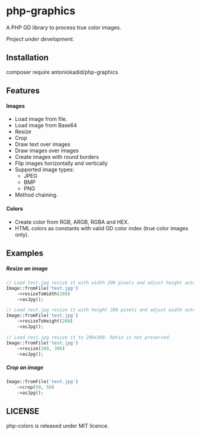 # php-graphics

A PHP GD library to process true color images.

*Project under development.*

## Installation

composer require antoniokadid/php-graphics

## Features

#### Images
* Load image from file.
* Load image from Base64
* Resize
* Crop
* Draw text over images
* Draw images over images
* Create images with round borders
* Flip images horizontally and vertically
* Supported image types:
  * JPEG
  * BMP
  * PNG
* Method chaining.

#### Colors
* Create color from RGB, ARGB, RGBA and HEX.
* HTML colors as constants with valid GD color index (true color images only).


## Examples

##### Resize an image

```php
// Load test.jpg resize it with width 200 pixels and adjust height automatically.
Image::fromFile('test.jpg')
    ->resizeToWidth(200)
    ->asJpg();

// Load test.jpg resize it with height 200 pixels and adjust width automatically.
Image::fromFile('test.jpg')
    ->resizeToHeight(200)
    ->asJpg();

// Load test.jpg resize it to 200x300. Ratio is not preserved.
Image::fromFile('test.jpg')
    ->resize(200, 300)
    ->asJpg();
```

##### Crop an image

```php
Image::fromFile('test.jpg')
    ->crop(50, 50)
    ->asJpg();
```

## LICENSE

php-colors is released under MIT licence.